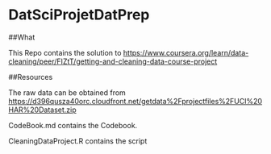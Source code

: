 # DatSciProjetDatPrep

##What

This Repo contains the solution to 
https://www.coursera.org/learn/data-cleaning/peer/FIZtT/getting-and-cleaning-data-course-project

##Resources

The raw data can be obtained from 
https://d396qusza40orc.cloudfront.net/getdata%2Fprojectfiles%2FUCI%20HAR%20Dataset.zip

CodeBook.md contains the Codebook.

CleaningDataProject.R contains the script
